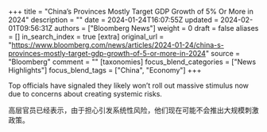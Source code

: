 +++
title = "China’s Provinces Mostly Target GDP Growth of 5% Or More in 2024"
description = ""
date = 2024-01-24T16:07:55Z
updated = 2024-02-01T09:56:31Z
authors = ["Bloomberg News"]
weight = 0
draft = false
aliases = []
in_search_index = true
[extra]
original_url = "https://www.bloomberg.com/news/articles/2024-01-24/china-s-provinces-mostly-target-gdp-growth-of-5-or-more-in-2024"
source = "Bloomberg"
comment = ""
[taxonomies]
focus_blend_categories = ["News Highlights"]
focus_blend_tags = ["China", "Economy"]
+++

Top officials have signaled they likely won’t roll out massive stimulus now due to concerns about creating systemic risks.

高层官员已经表示，由于担心引发系统性风险，他们现在可能不会推出大规模刺激政策。
